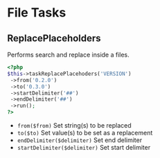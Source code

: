 # File Tasks
## ReplacePlaceholders


Performs search and replace inside a files.

``` php
<?php
$this->taskReplacePlacehoders('VERSION')
 ->from('0.2.0')
 ->to('0.3.0')
 ->startDelimiter('##')
 ->endDelimiter('##')
 ->run();
?>
```

* `from($from)`  Set string(s) to be replaced
* `to($to)`  Set value(s) to be set as a replacement
* `endDelimiter($delimiter)`  Set end delimiter
* `startDelimiter($delimiter)`  Set start delimiter

